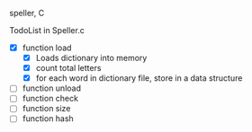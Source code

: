 
speller, C 

TodoList in Speller.c

- [x] function load
    - [x] Loads dictionary into memory
    - [x] count total letters
    - [x] for each word in dictionary file, store in a data structure

- [ ] function unload
- [ ] function check
- [ ] function size
- [ ] function hash
